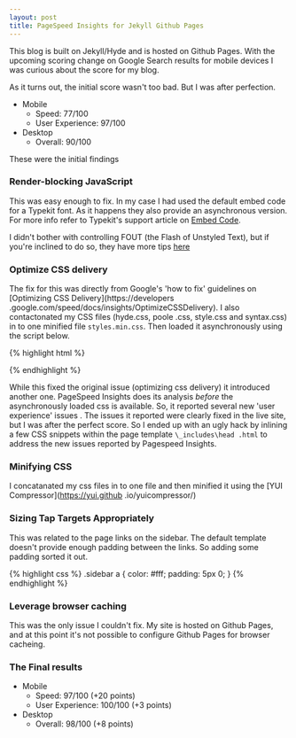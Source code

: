 ```yaml
---
layout: post
title: PageSpeed Insights for Jekyll Github Pages
---
```


This blog is built on Jekyll/Hyde and is hosted on Github Pages. With the upcoming scoring change on Google Search 
results for mobile devices I was curious about the score for my blog.

As it turns out, the initial score wasn't too bad.  But I was after perfection.

* Mobile    
    * Speed: 77/100
    * User Experience: 97/100  
* Desktop  
    * Overall: 90/100

These were the initial findings

### Render-blocking JavaScript  

This was easy enough to fix.  In my case I had used the default embed code for a Typekit font. As it happens they 
also provide an asynchronous version. For more info refer to Typekit's 
support article on [Embed Code](http://help.typekit.com/customer/portal/articles/649336).

I didn't bother with controlling FOUT (the Flash of Unstyled Text), but if you're inclined to do so, they have more 
tips [here](http://help.typekit.com/customer/portal/articles/6852)

### Optimize CSS delivery

The fix for this was directly from Google's 'how to fix' guidelines on [Optimizing CSS Delivery](https://developers
.google.com/speed/docs/insights/OptimizeCSSDelivery).  I also contactonated my CSS files (hyde.css, poole
.css, style.css and syntax.css) in to one minified file `styles.min.css`. Then loaded it asynchronously using the 
script below.

{% highlight html %}
<script>
      var cb = function() {
        var l = document.createElement('link'); l.rel = 'stylesheet';
        l.href = 'styles.min.css';
        var h = document.getElementsByTagName('head')[0]; h.parentNode.insertBefore(l, h);
      };
      var raf = requestAnimationFrame || mozRequestAnimationFrame ||
          webkitRequestAnimationFrame || msRequestAnimationFrame;
      if (raf) raf(cb);
      else window.addEventListener('load', cb);
</script>
{% endhighlight %}

While this fixed the original issue (optimizing css delivery) it introduced another one.  PageSpeed Insights does its
 analysis *before* the asynchronously loaded css is available. So, it reported several new 'user experience' issues
 . The issues it reported were clearly fixed in the live site, but I was after the 
 perfect score. So I ended up with an ugly hack by inlining a few CSS snippets within the page template `\_includes\head
 .html` to address the new issues reported by Pagespeed Insights.
 
### Minifying CSS

I concatanated my css files in to one file and then minified it using the [YUI Compressor](https://yui.github
.io/yuicompressor/)

### Sizing Tap Targets Appropriately

This was related to the page links on the sidebar. The default template doesn't provide enough padding between the 
links. So adding some padding sorted it out.  

{% highlight css %}
.sidebar a {
    color: #fff;
    padding: 5px 0;
}
{% endhighlight %}

### Leverage browser caching

This was the only issue I couldn't fix.  My site is hosted on Github Pages, and at this point it's not possible to 
configure Github Pages for browser cacheing.

### The Final results

* Mobile    
    * Speed: 97/100 (+20 points)
    * User Experience: 100/100 (+3 points)
* Desktop  
    * Overall: 98/100 (+8 points)

